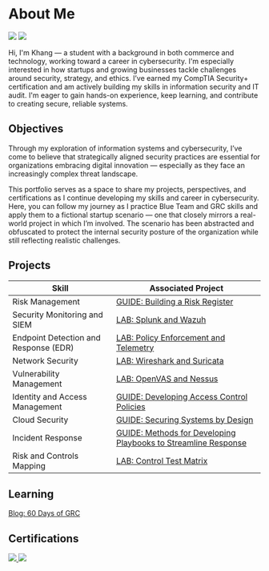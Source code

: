 # About Me
<a href="https://www.linkedin.com/in/th%E1%BA%BF-khang-huynh-aba8aa1a7"><img src="https://img.shields.io/badge/-LinkedIn-0072b1?&style-for-the-badge&logo=linkedin&logoColor=white" /></a>
<a href="https://tryhackme.com/p/mongolhighlander"><img src="https://img.shields.io/badge/-TryHackMe-purple" /></a>

Hi, I'm Khang — a student with a background in both commerce and technology, working toward a career in cybersecurity. I'm especially interested in how startups and growing businesses tackle challenges around security, strategy, and ethics. I’ve earned my CompTIA Security+ certification and am actively building my skills in information security and IT audit. I'm eager to gain hands-on experience, keep learning, and contribute to creating secure, reliable systems.

## Objectives
Through my exploration of information systems and cybersecurity, I’ve come to believe that strategically aligned security practices are essential for organizations embracing digital innovation — especially as they face an increasingly complex threat landscape.

This portfolio serves as a space to share my projects, perspectives, and certifications as I continue developing my skills and career in cybersecurity. Here, you can follow my journey as I practice Blue Team and GRC skills and apply them to a fictional startup scenario — one that closely mirrors a real-world project in which I’m involved. The scenario has been abstracted and obfuscated to protect the internal security posture of the organization while still reflecting realistic challenges.

## Projects
| Skill                                         | Associated Project         |
|-----------------------------------------------|----------------------------|
| Risk Management                               | <a href="https://github.com/a-khang/risk_register_lab">GUIDE: Building a Risk Register</a>|
| Security Monitoring and SIEM                  | <a href="https://github.com/a-khang/risk_register_lab">LAB: Splunk and Wazuh</a>|
| Endpoint Detection and Response (EDR)         | <a href="https://github.com/a-khang/risk_register_lab">LAB: Policy Enforcement and Telemetry</a>|
| Network Security                              | <a href="https://github.com/a-khang/netsec_lab/blob/main/WRITEUP.md">LAB: Wireshark and Suricata</a>|
| Vulnerability Management                      | <a href="https://github.com/a-khang/risk_register_lab">LAB: OpenVAS and Nessus</a>|
| Identity and Access Management                | <a href="https://github.com/a-khang/risk_register_lab">GUIDE: Developing Access Control Policies</a>|
| Cloud Security                                | <a href="https://github.com/a-khang/risk_register_lab">GUIDE: Securing Systems by Design</a>|
| Incident Response                             | <a href="https://github.com/a-khang/risk_register_lab">GUIDE: Methods for Developing Playbooks to Streamline Response</a>|
| Risk and Controls Mapping                     | <a href="https://github.com/a-khang/risk_register_lab">LAB: Control Test Matrix </a>|


## Learning
<a href="https://github.com/a-khang/60-days">Blog: 60 Days of GRC</a>

## Certifications
<div>
<a href="https://www.credly.com/badges/c3e0d53f-4cec-4e42-9756-34fbaaf12ac8/linked_in_profile"><img src="https://img.shields.io/badge/-Security%2B-FF0000?&style=for-the-badge&logo=CompTIA&logoColor=white" />
<a href="https://www.credly.com/badges/73f23fdd-0fae-43bc-8948-5d27b84aced4/linked_in_profile"><img src="https://img.shields.io/badge/-PCCET-FA582D?&style=for-the-badge&logo=PaloAlto&logoColor=white" />
</div>
